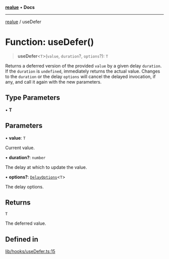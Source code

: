 [**realue**](../README.md) • **Docs**

***

[realue](../README.md) / useDefer

# Function: useDefer()

> **useDefer**\<`T`\>(`value`, `duration`?, `options`?): `T`

Returns a deferred version of the provided `value` by a given delay `duration`. If the `duration` is `undefined`, immediately returns the actual value.
Changes to the `duration` or the delay `options` will cancel the delayed invocation, if any, and call it again with the new parameters.

## Type Parameters

• **T**

## Parameters

• **value**: `T`

Current value.

• **duration?**: `number`

The delay at which to update the value.

• **options?**: [`DelayOptions`](../type-aliases/DelayOptions.md)\<`T`\>

The delay options.

## Returns

`T`

The deferred value.

## Defined in

[lib/hooks/useDefer.ts:15](https://github.com/nevoland/realue/blob/02eadad2b1348179ffb758c002c1a34797a6b7aa/lib/hooks/useDefer.ts#L15)
